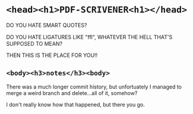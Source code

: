 # ```<head><h1>PDF-SCRIVENER<h1></head>```

DO YOU HATE SMART QUOTES? 

DO YOU HATE LIGATURES LIKE "ﬄ", WHATEVER THE HELL THAT'S SUPPOSED TO MEAN?

THEN THIS IS THE PLACE FOR YOU!!

## ```<body><h3>notes</h3><body>```

There was a much longer commit history, but unfortuately I managed to merge a weird branch and delete...all of it, somehow?

I don't really know how that happened, but there you go.

